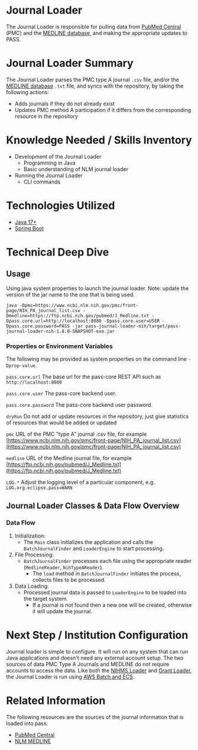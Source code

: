 # Journal Loader

The Journal Loader is responsible for pulling data from [PubMed Central](https://www.ncbi.nlm.nih.gov/pmc/) (PMC) and the [MEDLINE database](https://www.nlm.nih.gov/medline/medline_home.html), and making the appropriate updates to PASS.

# Journal Loader Summary

The Journal Loader parses the PMC type A journal `.csv` file, and/or the [MEDLINE database](https://www.nlm.nih.gov/medline/medline_home.html) `.txt` file, and syncs with the repository, by taking the following actions:

- Adds journals if they do not already exist
- Updates PMC method A participation if it differs from the corresponding resource in the repository

# Knowledge Needed / Skills Inventory

- Development of the Journal Loader
    - Programming in Java
    - Basic understanding of NLM journal loader
- Running the Journal Loader
    - CLI commands

# Technologies Utilized

- [Java 17+](https://www.oracle.com/java/technologies/downloads/)
- [Spring Boot](https://spring.io/projects/spring-boot)

# Technical Deep Dive

## Usage

Using java system properties to launch the journal loader. Note: update the version of the jar name to the one that is being used.

```shell
java -Dpmc=https://www.ncbi.nlm.nih.gov/pmc/front-page/NIH_PA_journal_list.csv -Dmedline=https://ftp.ncbi.nih.gov/pubmed/J_Medline.txt -Dpass.core.url=http://localhost:8080 -Dpass.core.user=USER -Dpass.core.password=PASS -jar pass-journal-loader-nih/target/pass-journal-loader-nih-1.8.0-SNAPSHOT-exe.jar
```

### Properties or Environment Variables

The following may be provided as system properties on the command line `-Dprop-value`.

`pass.core.url`
The base url for the pass-core REST API such as `http://localhost:8080`

`pass.core.user`
The pass-core backend user.

`pass.core.password`
The pass-core backend user password.

`dryRun`
Do not add or update resources in the repository, just give statistics of resources that would be added or updated

`pmc`
URL of the PMC "type A" journal .csv file, for example
[https://www.ncbi.nlm.nih.gov/pmc/front-page/NIH_PA_journal_list.csv](https://www.ncbi.nlm.nih.gov/pmc/front-page/NIH_PA_journal_list.csv)

`medline`
URL of the Medline journal file, for example
[https://ftp.ncbi.nih.gov/pubmed/J_Medline.txt](https://ftp.ncbi.nih.gov/pubmed/J_Medline.txt)

`LOG.*`
Adjust the logging level of a particular component, e.g. `LOG.org.eclipse.pass=WARN`

## Journal Loader Classes & Data Flow Overview

### Data Flow

1. Initialization:
    - The `Main` class initializes the application and calls the `BatchJournalFinder` and `LoaderEngine` to start processing.
2. File Processing:
    - `BatchJournalFinder` processes each file using the appropriate reader (`MedlineReader`, `NihTypeAReader`).
      - The `load` method in `BatchJournalFinder` initiates the process, collects files to be processed.
3. Data Loading:
    - Processed journal data is passed to `LoaderEngine` to be loaded into the target system.
      - If a journal is not found then a new one will be created, otherwise it will update the journal.


# Next Step / Institution Configuration

Journal loader is simple to configure. It will run on any system that can run Java applications and doesn't need any external account setup. The two sources of data PMC Type A Journals and MEDLINE do not require accounts to access the data. Like both the [NIHMS Loader](./nihms-loader.md) and [Grant Loader](./grant-loader.md), the Journal Loader is run using [AWS Batch and ECS](../../welcome-guide/deployment-architecture.md#pass-deployment-architecture).

# Related Information

The following resources are the sources of the journal information that is loaded into pass:

- [PubMed Central](https://www.ncbi.nlm.nih.gov/pmc/)
- [NLM MEDLINE](https://www.nlm.nih.gov/medline/medline_overview.html)